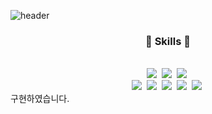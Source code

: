 ![header](https://capsule-render.vercel.app/api?type=waving&color=auto&height=300&section=header&text=PARK%20JU%20YOUNG&fontSize=90&animation=fadeIn&fontAlignY=38&desc=About%20Me!&descAlignY=53&descAlign=85)
<div align="center">
<h3> 📌  Skills 📌 </h3><br>
<img src="https://img.shields.io/badge/HTML5-e24f26?style=flat-square&logo=HTML5&logoColor=white" />&nbsp; <img src="https://img.shields.io/badge/CSS3-1472b6?style=flat-square&logo=CSS3&logoColor=white" />&nbsp; <img src="https://img.shields.io/badge/JavaScript-f7df1e?style=flat-square&logo=JavaScript&logoColor=black" />&nbsp;<br>
<img src="https://img.shields.io/badge/React-61dafb?style=flat-square&logo=React&logoColor=black" />&nbsp;
<img src="https://img.shields.io/badge/Vue-4fc08d?style=flat-square&logo=Vue.js&logoColor=white" />&nbsp; <img src="https://img.shields.io/badge/jQeury-0769ad?style=flat-square&logo=jQuery&logoColor=white" />&nbsp; <img src="https://img.shields.io/badge/Bootstrap-7952b3?style=flat-square&logo=Bootstrap&logoColor=white" />&nbsp; <img src="https://img.shields.io/badge/Sass-cc6698?style=flat-square&logo=Sass&logoColor=white" />&nbsp;
</div>
구현하였습니다.
